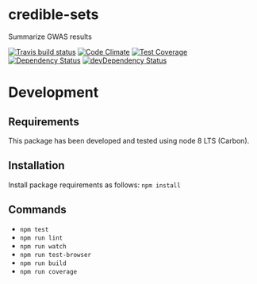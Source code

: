 # credible-sets

Summarize GWAS results

[![Travis build status](http://img.shields.io/travis/abought/credible-sets.svg?style=flat)](https://travis-ci.org/abought/credible-sets)
[![Code Climate](https://codeclimate.com/github/abought/credible-sets/badges/gpa.svg)](https://codeclimate.com/github/abought/credible-sets)
[![Test Coverage](https://codeclimate.com/github/abought/credible-sets/badges/coverage.svg)](https://codeclimate.com/github/abought/credible-sets)
[![Dependency Status](https://david-dm.org/abought/credible-sets.svg)](https://david-dm.org/abought/credible-sets)
[![devDependency Status](https://david-dm.org/abought/credible-sets/dev-status.svg)](https://david-dm.org/abought/credible-sets#info=devDependencies)

# Development
## Requirements
This package has been developed and tested using node 8 LTS (Carbon).

## Installation
Install package requirements as follows:
`npm install`

## Commands
- `npm test`
- `npm run lint`
- `npm run watch`
- `npm run test-browser`
- `npm run build`
- `npm run coverage`
